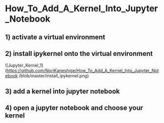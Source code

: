 # How_To_Add_A_Kernel_Into_Jupyter_Notebook

## 1) activate a virtual environment

## 2) install ipykernel onto the virtual environment
![Jupyter_Kernel_1](https://github.com/NoriKaneshige/How_To_Add_A_Kernel_Into_Jupyter_Notebook
/blob/master/install_ipykernel.png)
## 3) add a kernel into jupyter notebook

## 4) open a jupyter notebook and choose your kernel

